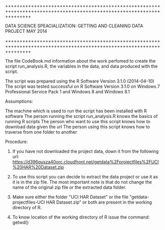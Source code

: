 +++++++++++++++++++++++++++++++++++++++++++++++++++++++++++++++++++++++++++++++++++++++++++++++++++++++++++++++++++++

DATA SCIENCE SPEACIALIZATION: GETTING AND CLEANING DATA PROJECT MAY 2014

+++++++++++++++++++++++++++++++++++++++++++++++++++++++++++++++++++++++++++++++++++++++++++++++++++++++++++++++++++++

The file CodeBook.md information about the work perfomed to create the script run_analysis.R, the variables in the data, and data produced with the script.

The script was prepared using the R Software Version 3.1.0 (2014-04-10)
The script was tested successful on R Software Version 3.1.0 on Windows 7 Professional Service Pack 1 and Windows 8 and Windows 8.1

Assumptions:

The machine which is used to run the script has been installed with R software
The person running the script run_analysis.R knows the basics of running R scripts
The person who want to use this script knows how to download data given the url
The person using this script knows how to traverse from one folder to another

Procedure:

1. If you have not downloaded the project data, down it from the following url:
https://d396qusza40orc.cloudfront.net/getdata%2Fprojectfiles%2FUCI%20HAR%20Dataset.zip

2. To use this script you can decide to extract the data project or use it as it is in the zip file. The most important note is that do not change 
the name of the original zip file or the extracted data folder.

3. Make sure either the folder "UCI HAR Dataset" or the file "getdata-projectfiles-UCI HAR Dataset.zip"  or both are  present in the working 
directory of R.

4. To know location of the working directory of R issue the command:
getwd()

